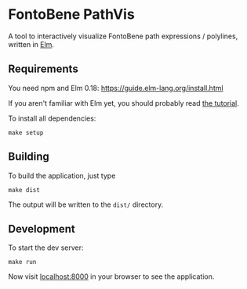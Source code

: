 # FontoBene PathVis

A tool to interactively visualize FontoBene path expressions / polylines,
written in [Elm](http://elm-lang.org/).

## Requirements

You need npm and Elm 0.18: https://guide.elm-lang.org/install.html

If you aren't familiar with Elm yet, you should probably read [the
tutorial](https://guide.elm-lang.org/).

To install all dependencies:

    make setup

## Building

To build the application, just type

    make dist

The output will be written to the `dist/` directory.

## Development

To start the dev server:

    make run

Now visit [localhost:8000](http://localhost:8000/) in your browser
to see the application.
